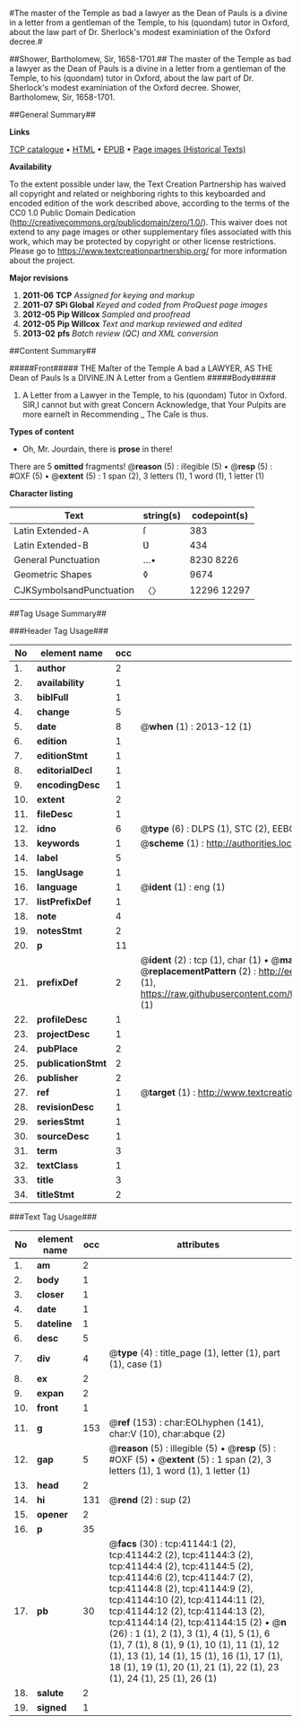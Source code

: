 #The master of the Temple as bad a lawyer as the Dean of Pauls is a divine in a letter from a gentleman of the Temple, to his (quondam) tutor in Oxford, about the law part of Dr. Sherlock's modest examiniation of the Oxford decree.#

##Shower, Bartholomew, Sir, 1658-1701.##
The master of the Temple as bad a lawyer as the Dean of Pauls is a divine in a letter from a gentleman of the Temple, to his (quondam) tutor in Oxford, about the law part of Dr. Sherlock's modest examiniation of the Oxford decree.
Shower, Bartholomew, Sir, 1658-1701.

##General Summary##

**Links**

[TCP catalogue](http://www.ota.ox.ac.uk/tcp/)  • 
[HTML](http://tei.it.ox.ac.uk/tcp/Texts-HTML/free/A60/A60122.html)  • 
[EPUB](http://tei.it.ox.ac.uk/tcp/Texts-EPUB/free/A60/A60122.epub) • 
[Page images (Historical Texts)](https://historicaltexts.jisc.ac.uk/eebo-08240233e)

**Availability**

To the extent possible under law, the Text Creation Partnership has waived all copyright and related or neighboring rights to this keyboarded and encoded edition of the work described above, according to the terms of the CC0 1.0 Public Domain Dedication (http://creativecommons.org/publicdomain/zero/1.0/). This waiver does not extend to any page images or other supplementary files associated with this work, which may be protected by copyright or other license restrictions. Please go to https://www.textcreationpartnership.org/ for more information about the project.

**Major revisions**

1. __2011-06__ __TCP__ *Assigned for keying and markup*
1. __2011-07__ __SPi Global__ *Keyed and coded from ProQuest page images*
1. __2012-05__ __Pip Willcox__ *Sampled and proofread*
1. __2012-05__ __Pip Willcox__ *Text and markup reviewed and edited*
1. __2013-02__ __pfs__ *Batch review (QC) and XML conversion*

##Content Summary##

#####Front#####
THE Maſter of the Temple A bad a LAWYER, AS THE Dean of Pauls Is a DIVINE.IN A Letter from a Gentlem
#####Body#####

1. A Letter from a Lawyer in the Temple, to his (quondam) Tutor in Oxford.
SIR,I cannot but with great Concern Acknowledge, that Your Pulpits are more earneſt in Recommending 
    _ The Caſe is thus.

**Types of content**

  * Oh, Mr. Jourdain, there is **prose** in there!

There are 5 **omitted** fragments! 
 @__reason__ (5) : illegible (5)  •  @__resp__ (5) : #OXF (5)  •  @__extent__ (5) : 1 span (2), 3 letters (1), 1 word (1), 1 letter (1)

**Character listing**


|Text|string(s)|codepoint(s)|
|---|---|---|
|Latin Extended-A|ſ|383|
|Latin Extended-B|Ʋ|434|
|General Punctuation|…•|8230 8226|
|Geometric Shapes|◊|9674|
|CJKSymbolsandPunctuation|〈〉|12296 12297|

##Tag Usage Summary##

###Header Tag Usage###

|No|element name|occ|attributes|
|---|---|---|---|
|1.|__author__|2||
|2.|__availability__|1||
|3.|__biblFull__|1||
|4.|__change__|5||
|5.|__date__|8| @__when__ (1) : 2013-12 (1)|
|6.|__edition__|1||
|7.|__editionStmt__|1||
|8.|__editorialDecl__|1||
|9.|__encodingDesc__|1||
|10.|__extent__|2||
|11.|__fileDesc__|1||
|12.|__idno__|6| @__type__ (6) : DLPS (1), STC (2), EEBO-CITATION (1), OCLC (1), VID (1)|
|13.|__keywords__|1| @__scheme__ (1) : http://authorities.loc.gov/ (1)|
|14.|__label__|5||
|15.|__langUsage__|1||
|16.|__language__|1| @__ident__ (1) : eng (1)|
|17.|__listPrefixDef__|1||
|18.|__note__|4||
|19.|__notesStmt__|2||
|20.|__p__|11||
|21.|__prefixDef__|2| @__ident__ (2) : tcp (1), char (1)  •  @__matchPattern__ (2) : ([0-9\-]+):([0-9IVX]+) (1), (.+) (1)  •  @__replacementPattern__ (2) : http://eebo.chadwyck.com/downloadtiff?vid=$1&page=$2 (1), https://raw.githubusercontent.com/textcreationpartnership/Texts/master/tcpchars.xml#$1 (1)|
|22.|__profileDesc__|1||
|23.|__projectDesc__|1||
|24.|__pubPlace__|2||
|25.|__publicationStmt__|2||
|26.|__publisher__|2||
|27.|__ref__|1| @__target__ (1) : http://www.textcreationpartnership.org/docs/. (1)|
|28.|__revisionDesc__|1||
|29.|__seriesStmt__|1||
|30.|__sourceDesc__|1||
|31.|__term__|3||
|32.|__textClass__|1||
|33.|__title__|3||
|34.|__titleStmt__|2||


###Text Tag Usage###

|No|element name|occ|attributes|
|---|---|---|---|
|1.|__am__|2||
|2.|__body__|1||
|3.|__closer__|1||
|4.|__date__|1||
|5.|__dateline__|1||
|6.|__desc__|5||
|7.|__div__|4| @__type__ (4) : title_page (1), letter (1), part (1), case (1)|
|8.|__ex__|2||
|9.|__expan__|2||
|10.|__front__|1||
|11.|__g__|153| @__ref__ (153) : char:EOLhyphen (141), char:V (10), char:abque (2)|
|12.|__gap__|5| @__reason__ (5) : illegible (5)  •  @__resp__ (5) : #OXF (5)  •  @__extent__ (5) : 1 span (2), 3 letters (1), 1 word (1), 1 letter (1)|
|13.|__head__|2||
|14.|__hi__|131| @__rend__ (2) : sup (2)|
|15.|__opener__|2||
|16.|__p__|35||
|17.|__pb__|30| @__facs__ (30) : tcp:41144:1 (2), tcp:41144:2 (2), tcp:41144:3 (2), tcp:41144:4 (2), tcp:41144:5 (2), tcp:41144:6 (2), tcp:41144:7 (2), tcp:41144:8 (2), tcp:41144:9 (2), tcp:41144:10 (2), tcp:41144:11 (2), tcp:41144:12 (2), tcp:41144:13 (2), tcp:41144:14 (2), tcp:41144:15 (2)  •  @__n__ (26) : 1 (1), 2 (1), 3 (1), 4 (1), 5 (1), 6 (1), 7 (1), 8 (1), 9 (1), 10 (1), 11 (1), 12 (1), 13 (1), 14 (1), 15 (1), 16 (1), 17 (1), 18 (1), 19 (1), 20 (1), 21 (1), 22 (1), 23 (1), 24 (1), 25 (1), 26 (1)|
|18.|__salute__|2||
|19.|__signed__|1||
